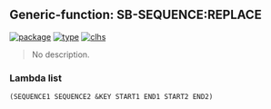 ## Generic-function: SB-SEQUENCE:REPLACE
[![package](https://img.shields.io/badge/Package-SB--SEQUENCE-5f9ea0.svg?style=social&colorA=999999)](../) [![type](https://img.shields.io/badge/Type-Generic--Function-5f9ea0.svg?style=social&colorA=999999)](../#generic-function) [![clhs](https://img.shields.io/badge/CLHS-REPLACE-5f9ea0.svg?style=social&colorA=999999)](http://www.lispworks.com/documentation/HyperSpec/Body/f_replac.htm) 

> No description.

### Lambda list
```
(SEQUENCE1 SEQUENCE2 &KEY START1 END1 START2 END2)
```
